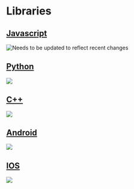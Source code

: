 # Libraries

## [Javascript](javascript.md)

![Needs to be updated to reflect recent changes](https://img.shields.io/badge/Javascript-passing-green.svg)

## [Python](python.md)

![](https://img.shields.io/badge/Python-passing-green.svg)

## [C++](c++.md)

![](https://img.shields.io/badge/C++-not_avaiable-red.svg)

## [Android](android.md)

![](https://img.shields.io/badge/Android-not_avaiable-red.svg)

## [IOS](ios.md)

![](https://img.shields.io/badge/IOS-not_avaiable-red.svg)

